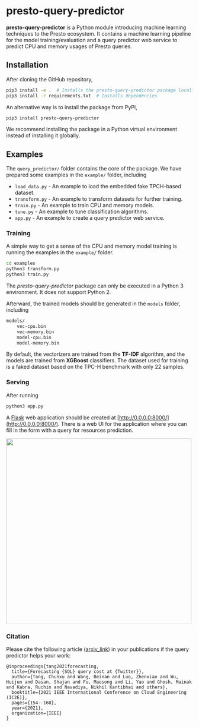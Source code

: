 # presto-query-predictor

**presto-query-predictor** is a Python module introducing machine learning
techniques to the Presto ecosystem. It contains a machine learning pipeline for
the model training/evaluation and a query predictor web service to predict CPU
and memory usages of Presto queries.

## Installation

After cloning the GitHub repository,

``` bash
pip3 install -e .  # Installs the presto-query-predictor package locally
pip3 install -r requirements.txt  # Installs dependencies
```

An alternative way is to install the package from PyPi,

``` bash
pip3 install presto-query-predictor
```

We recommend installing the package in a Python virtual environment instead
of installing it globally.

## Examples

The `query_predictor/` folder contains the core of the package. We have prepared
some examples in the `example/` folder, including

* `load_data.py` - An example to load the embedded fake TPCH-based dataset.
* `transform.py` - An example to transform datasets for further training.
* `train.py` - An example to train CPU and memory models.
* `tune.py` - An example to tune classification algorithms.
* `app.py` - An example to create a query predictor web service.

### Training

A simple way to get a sense of the CPU and memory model training is running the
examples in the `example/` folder.

``` bash
cd examples
python3 transform.py
python3 train.py
```

The *presto-query-predictor* package can only be executed in a Python 3
environment. It does not support Python 2.

Afterward, the trained models should be generated in the `models` folder, including

``` bash
models/
    vec-cpu.bin
    vec-memory.bin
    model-cpu.bin
    model-memory.bin
```

By default, the vectorizers are trained from the **TF-IDF** algorithm, and the models
are trained from **XGBoost** classifiers. The dataset used for training is a
faked dataset based on the TPC-H benchmark with only 22 samples.

### Serving

After running

``` bash
python3 app.py
```

A [Flask](https://flask.palletsprojects.com/) web application should be created
at [http://0.0.0.0:8000/](http://0.0.0.0:8000/).
There is a web UI for the application where you can fill in the form with a
query for resources prediction.

<img src="https://github.com/twitter-forks/presto/blob/query-predictor/presto-query-predictor/docs/img/web-app.png?raw=true" width="500">

### Citation

Please cite the following article ([arxiv_link](https://arxiv.org/pdf/2204.05529.pdf)) 
in your publications if the query predictor helps your work:

```text
@inproceedings{tang2021forecasting,
  title={Forecasting {SQL} query cost at {Twitter}},
  author={Tang, Chunxu and Wang, Beinan and Luo, Zhenxiao and Wu, Huijun and Dasan, Shajan and Fu, Maosong and Li, Yao and Ghosh, Mainak and Kabra, Ruchin and Navadiya, Nikhil Kantibhai and others},
  booktitle={2021 IEEE International Conference on Cloud Engineering (IC2E)},
  pages={154--160},
  year={2021},
  organization={IEEE}
}
```

